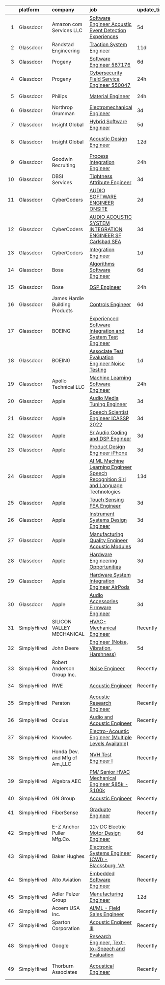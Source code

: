 

|    | platform    | company                        | job                                                                                                                                                                                                                                                                                                                                                                                                                                                                                                                                                                                                                                                                                                                                                                                                                                                                                                                                                                                                                                                                                                                                                                                                                                                                                                                                                                                                                                                                          | update_time   | location                  |
|---:|:------------|:-------------------------------|:-----------------------------------------------------------------------------------------------------------------------------------------------------------------------------------------------------------------------------------------------------------------------------------------------------------------------------------------------------------------------------------------------------------------------------------------------------------------------------------------------------------------------------------------------------------------------------------------------------------------------------------------------------------------------------------------------------------------------------------------------------------------------------------------------------------------------------------------------------------------------------------------------------------------------------------------------------------------------------------------------------------------------------------------------------------------------------------------------------------------------------------------------------------------------------------------------------------------------------------------------------------------------------------------------------------------------------------------------------------------------------------------------------------------------------------------------------------------------------|:--------------|:--------------------------|
|  1 | Glassdoor   | Amazon com Services LLC        | [Software Engineer  Acoustic Event Detection Experiences](https://www.glassdoor.com/partner/jobListing.htm?pos=124&ao=1136043&s=58&guid=000001813cf3d24fa62c3ea8cf598d56&src=GD_JOB_AD&t=SR&vt=w&cs=1_d52a7526&cb=1654585021367&jobListingId=1007910476267&jrtk=3-0-1g4uf7kk4puv0801-1g4uf7kkgi6hk800-3609e3580865c6c7-)                                                                                                                                                                                                                                                                                                                                                                                                                                                                                                                                                                                                                                                                                                                                                                                                                                                                                                                                                                                                                                                                                                                                                     | 5d            | Irvine, CA                |
|  2 | Glassdoor   | Randstad Engineering           | [Traction System Engineer](https://www.glassdoor.com/partner/jobListing.htm?pos=107&ao=1110586&s=58&guid=000001813cf3d24fa62c3ea8cf598d56&src=GD_JOB_AD&t=SR&vt=w&ea=1&cs=1_2663dd25&cb=1654585021365&jobListingId=1007895527400&cpc=9C2286EA3771AAF6&jrtk=3-0-1g4uf7kk4puv0801-1g4uf7kkgi6hk800-aa08e9e8907d50b3--6NYlbfkN0BDx217eft1lC7uqItkaModCFPNh_e0lnHdKkvEJecXwu4gIqA7CFTnXnpT3oVx672V13KR-n1L2hNSIUFXqvfeEN-mVLaWRvqIvmrjskfRoHLXsxRAdh2a9acg7VIJJrIVESI9qsXOrunPjl24ERGg-_JQNfS0ATkQ-xPCxajKKJy5B_f9AV2dpN7nU7_JBEjn9k8W9oh4Tb44vzsNu5hJpuPfa0DuvreTq6r2Tx1e7GdNEdOIAfUocE7k0cZq8yaH1hi7aClCfxTN6brt2G7y1g0MmnTZ39L0AVCQKZDD7-1J5e2-7_MjyasrqNAiP8N0Ja4kE1YvtCUlBWel74heYQpc_FxkAf0Ya7T7qhgxdx6hXXYkAo_a8wys4NjLxYh3ExdR1pE4v4c1aMuHHAx15MZutBjBSljvsICbWPgCcOlSO6fgB8atIGEE9FUq8WA2WQAjGzeFMthWHL_ofEwxMT0sOI6qVHF65nUAhd1ZRIV6DY3a_X9LdVA3iwUIflHD5hRTzv3Lq2q_HyFwDeNg1x_WBgleB9YasUq5PvbaqTDbBq-lKAbTaE4S2mujKmC9gaCeFzyIxQMbNNxIYA-sylQ5p4x1wSw3Aqcr4Bhs3U3LQHtePArw8st30dXfnyrn43powyYndg%3D%3D)                                                                                                                                                                                                                                                                                                                                                                                                                                                              | 11d           | Hornell, NY               |
|  3 | Glassdoor   | Progeny                        | [Software Engineer  587176 ](https://www.glassdoor.com/partner/jobListing.htm?pos=130&ao=1136043&s=58&guid=000001813cf3d24fa62c3ea8cf598d56&src=GD_JOB_AD&t=SR&vt=w&cs=1_419bb31d&cb=1654585021372&jobListingId=1007906574669&jrtk=3-0-1g4uf7kk4puv0801-1g4uf7kkgi6hk800-493eea54675015f4-)                                                                                                                                                                                                                                                                                                                                                                                                                                                                                                                                                                                                                                                                                                                                                                                                                                                                                                                                                                                                                                                                                                                                                                                  | 6d            | Manassas, VA              |
|  4 | Glassdoor   | Progeny                        | [Cybersecurity Field Service Engineer  550047 ](https://www.glassdoor.com/partner/jobListing.htm?pos=127&ao=1136043&s=58&guid=000001813cf3d24fa62c3ea8cf598d56&src=GD_JOB_AD&t=SR&vt=w&cs=1_3be4157d&cb=1654585021367&jobListingId=1007922305594&jrtk=3-0-1g4uf7kk4puv0801-1g4uf7kkgi6hk800-e4a688e33f1ba73a-)                                                                                                                                                                                                                                                                                                                                                                                                                                                                                                                                                                                                                                                                                                                                                                                                                                                                                                                                                                                                                                                                                                                                                               | 24h           | Manassas, VA              |
|  5 | Glassdoor   | Philips                        | [Material Engineer](https://www.glassdoor.com/partner/jobListing.htm?pos=129&ao=1136043&s=58&guid=000001813cf3d24fa62c3ea8cf598d56&src=GD_JOB_AD&t=SR&vt=w&cs=1_1701d1dd&cb=1654585021368&jobListingId=1007921545949&jrtk=3-0-1g4uf7kk4puv0801-1g4uf7kkgi6hk800-16b23ee03f591274-)                                                                                                                                                                                                                                                                                                                                                                                                                                                                                                                                                                                                                                                                                                                                                                                                                                                                                                                                                                                                                                                                                                                                                                                           | 24h           | Reedsville, PA            |
|  6 | Glassdoor   | Northrop Grumman               | [Electromechanical Engineer](https://www.glassdoor.com/partner/jobListing.htm?pos=106&ao=1110586&s=58&guid=000001813cf3d24fa62c3ea8cf598d56&src=GD_JOB_AD&t=SR&vt=w&cs=1_28c902af&cb=1654585021365&jobListingId=1007915530925&cpc=32EE424DE2B657EB&jrtk=3-0-1g4uf7kk4puv0801-1g4uf7kkgi6hk800-79cdaf98b13fea8b--6NYlbfkN0DPf8Tf_oakpB62WadId2dzQiWExtALTi0lpCM--zHBL7o-_c_LOTx7NiHHJML4_3sXFkkM-V0MrJHK0YbVrcp1BO4vjTNOkyPLVzWMWFYFW_PLaoGFnMGryKrsr5BxUi-82ZwBG2LS0th7TCIo3aj45JhmkxxqazAyD1TAXJGuQvjOon-0DNKex93eky0PUxZTxzgzbesGf0dBbwirLjJcmXmYaJSUAN6I8_UmcGS0axE_gErSRxCqYMcVz2dHIQNoWU4T0VQ1T8498JFs_mC_sAogw81vILEL6zJ5U16nTMhOZM8nLndT1A1678nds4brt9_uBnXznsvolxQQduV7lFCZK8PoUaZlWvP_fn1zukaq3ZdN79Sp9WITbWPQollMmEsL4kdjXXqzvlitFgiSvWrkUeRW9FsLGK-b3Z4mAsoPG3buLxP2gJYBpL53NtjPRtAN46jnLRSeY4PfIwOoYMMPjf1UGKlJYQfLSS5UA5XPT_HEdaax76GlPyYb3JvlTzmKeXFPzj8LniMMLUBJjkfpPod1GaCA2DsgyMRtZEFqZZiTBPDb81pk-IxyFsA6MCXxQIYOklAyYYlmLZ7f5pMjZxVd8nexjeo9vw62G8TPJAT-cEV_U6Gl2mYtfrrNQOgAOvRJPLH6TqN7Z2qWh7tTrJ2AZty7DH7T2BNJ7MsefM_BVtRJOBCDwN50Xz3D6uepDY23LDB_alZDUdvkkJUcZEQuV4hDfBmbv5cEY4n_NbnH19iZe-OYP0QYchKAX7V2ld1I2j68Azco7s5e_fV_CzXI2B6kDYSmtGAZKpRBicRolXEFyM7nBVj4DmC46x_9LEUAWg%3D%3D)                                                                                                                                                                                                                                                                 | 3d            | Redondo Beach, CA         |
|  7 | Glassdoor   | Insight Global                 | [Hybrid Software Engineer](https://www.glassdoor.com/partner/jobListing.htm?pos=117&ao=1110586&s=58&guid=000001813cf3d24fa62c3ea8cf598d56&src=GD_JOB_AD&t=SR&vt=w&cs=1_5ec8491a&cb=1654585021366&jobListingId=1007909793751&cpc=F4EED0218A761C36&jrtk=3-0-1g4uf7kk4puv0801-1g4uf7kkgi6hk800-dbedeaa66c8b7f42--6NYlbfkN0BKkHZu3wF05EeDimN_p6sYpKCMArvwa95YdH7UpkaBCqc7l59ErwqcinDaIJnoboyVzYYUFKYarMD4znxrbl14A6XjNz-DeulVsgxIzofAYWYxxiTCdFPHEXfhEQUciAlZjvGBBqIaY49sn_VNLalQZhB97iU632pcROTD-1X1curHLYdV8r_dyPgs7MDzBVgChz8EZb_5MtqTR0_hUMiECYJgNL1Fxfb8ZP7eiiXxb2V7ahvomkLNWaXL8pKOmvPu9C23_U0qXVpJS2d7xKSz7U5AWKCZYtMaYC_PYk5IrdH22FSN8Rezo2yatxsx0qLwW06ygQSFr2sSW6EPjPRhHuzboxbJR6wmjL8AhpKH0ZW_1SH2qq6n00XJ9zoC9KMXTpDO0jDz_CmDCOGIOADNTda3WKZvmQgxmURz7USz3GTb4-jOvLoSF5_XXCUHxGd3rO8ae9l4-bMiUAwzKm14SW4ONy0lHJ2Aso1QsF5TPm840Gu0uuNV)                                                                                                                                                                                                                                                                                                                                                                                                                                                                                                                                                                                                                               | 5d            | Norfolk, VA               |
|  8 | Glassdoor   | Insight Global                 | [Acoustic Design Engineer](https://www.glassdoor.com/partner/jobListing.htm?pos=111&ao=1110586&s=58&guid=000001813cf3d24fa62c3ea8cf598d56&src=GD_JOB_AD&t=SR&vt=w&ea=1&cs=1_8b33856e&cb=1654585021366&jobListingId=1007893024918&cpc=451933188B21919D&jrtk=3-0-1g4uf7kk4puv0801-1g4uf7kkgi6hk800-e809a169d98df253--6NYlbfkN0BKkHZu3wF05EeDimN_p6sYpKCMArvwa95YdH7UpkaBCuXZAtggzO9lWFPdGsiWEnVnxGdPQCQFGX9LEhHW-Pei5UNy64Sq5lYmOPvO_xm9BcU_OZfsyUJvRwwpJDqanVlS1KrM2gMytTr8DLtp1O1-zDF_sJ6OLwcbYPUsWI5wv_3EIV_PcCeJzmxZg01qacfU5RU5H0EKNjn775M6oLIH6WaeksBBPfyJdWEXmf1XWvdcOlNt9XRgBObVTo2Roq1CDIwIwHUc-xerm_HvELlvpXKqo3YM5JeGv7QOyOP3ZOl6jkFi1Tlc2hj_QWRo6blFmW8_kdtu4w6b9zbrVvaUOYdazm5mYYo7ploRyBbjIFb_o9Uh_N9k8ublwKApV7FOmsX5TavwUF4LM9wj5_d8D1FNg0b5LO7iNt1ZHIy_6xSBSAUQ_oM12lFouVVM-Od2GgXnYJ2Z93_06ellIUhYcVybGDxwSf5cd3rO3VSB7-GbkmhPZmclWjHfKC49jacss5NvsuC2cT-JmWMcCaRH)                                                                                                                                                                                                                                                                                                                                                                                                                                                                                                                                                                                          | 12d           | San Francisco, CA         |
|  9 | Glassdoor   | Goodwin Recruiting             | [Process Integration Engineer](https://www.glassdoor.com/partner/jobListing.htm?pos=101&ao=1110586&s=58&guid=000001813cf3d24fa62c3ea8cf598d56&src=GD_JOB_AD&t=SR&vt=w&ea=1&cs=1_7024b818&cb=1654585021364&jobListingId=1007922063023&cpc=6A22310A23505C64&jrtk=3-0-1g4uf7kk4puv0801-1g4uf7kkgi6hk800-2733e00b55de59fa--6NYlbfkN0CxjMr8UpMCA6oxnxQ4uxcX4bQnO6D1al2wmyIZZS5KU-tvIHWzS-95XUksm1Da5ip9tClcx-T-C7dFv3Tqw2A4cr5M6B2CUBV6TYBgRaBBGfkJ7DBdtFIY2Hq3qi002DHB2WWS8TV6KYO0h-PxP7gPHWb4bRlOAdqWiBlQLvl0fZQiW4JMoq2G5ljUuAjcfJSuRzZ_jH5eJXIHGvl8DTMit3WSMZMsPOV_PwncclZwAV6bnM79Z5BRSmtxTc48jHUOuza-2ysfiRJ-FUKfdOIH_qwjacGKY3_ZBOriCBknoptENaArIld7uPg99vGBBRozQPBuTReE9izYpXfqmgUaxfQmDMRN4HAAvPBqLVjSShJxv_N4BWXSVTMRcRqMsNpyOAZPI580-TR7IYP4k364xa6jND6BFr8mE7pQp3AXQZlE9KOuXYosGrekYhVgkUaFX-VkWJ30CwBheShFZdFGaGdwsNAK4kEbsFrqtTJvh1fh0cHk8nJ-Z4OYfREsA8eYgry1h6NS4YqHEMDSYt_sKVfqii_kO8C665mB1PZvF1LaZf2HjSMQr2dfdJqJeWE%3D)                                                                                                                                                                                                                                                                                                                                                                                                                                                                                                                                        | 24h           | Austin, TX                |
| 10 | Glassdoor   | DBSI Services                  | [Tightness Attribute Engineer](https://www.glassdoor.com/partner/jobListing.htm?pos=122&ao=1136043&s=58&guid=000001813cf3d24fa62c3ea8cf598d56&src=GD_JOB_AD&t=SR&vt=w&ea=1&cs=1_ff002b07&cb=1654585021367&jobListingId=1007916762035&jrtk=3-0-1g4uf7kk4puv0801-1g4uf7kkgi6hk800-37166513f2dacb56-)                                                                                                                                                                                                                                                                                                                                                                                                                                                                                                                                                                                                                                                                                                                                                                                                                                                                                                                                                                                                                                                                                                                                                                           | 3d            | Foster City, CA           |
| 11 | Glassdoor   | CyberCoders                    | [AUDIO SOFTWARE ENGINEER   ONSITE](https://www.glassdoor.com/partner/jobListing.htm?pos=112&ao=1110586&s=58&guid=000001813cf3d24fa62c3ea8cf598d56&src=GD_JOB_AD&t=SR&vt=w&ea=1&cs=1_ddbd9681&cb=1654585021366&jobListingId=1007917890945&cpc=A65DF3A704A48F9B&jrtk=3-0-1g4uf7kk4puv0801-1g4uf7kkgi6hk800-0eb1321e7c2dc0aa--6NYlbfkN0CpFJQzrgRR8WqXWK1qKKEqALWJw739KlKqr2H-MSI4eoBlI4EFrmor2FYZMP3muM2CC_ggt6sDmdItpSi6INwq5R0tt2v1ejO42dbkoHHd2acKp_Nx9Kq9VxNSMGInXO9uzndwQQ9TLtVBmzANB7vAld9R09PXYDwyE_5B3g0-FJ6R5ct04MzQ0wArcLXSVwVYmc6gbsG1xb4azNoMRu7WIY1xfgUkeGnYgY5-TGH6T5y83_z0vsaeFV2iUFqol0FoEBobGZAc2GOJ5ASRzCx3nqU9u0qfkHE03KyKxKCTL11lvpXUkKQSLyDp8bRUUqwF_pN83SP37JfSUeFdCwIs_Fi942x0SCa70g06p1GgHr8vxXKP6UHWM2G3k8JoQbpKQhTO1PnLehSH6m92WHA-2GQpRxDwu17-kO9MJic0pZ6G2a_TEipmdOYc3GSOUotjXbFXM2U-YdIZ2hxrV26-dOXYchYgfRkN__D6ceLJP3bOpbNhhgCRcYdlzY32PXUbvZZcnLN4vcfKAyB_EGXWMktdvItgxEnDuzaZiupbYK1h84hLvLDaGUhxbYHaB5zaZ4zBTsyKTjBnfXr7yJ6xMwxPxTDo4OG7a11YpSbELTdezpq20OdhWuCsfuSVGu5uHUlZhT5uWEGl3Qd3tWgOAd0l5gQeE1xrBxpEhUvfmqr9bFMDij_s8fztwwwRsbEY05AZLK49aw-nX1MuEKiNnb03Z3ELS7CQo0oa7H_vi-CtVgEYOu8-Poi9YqaNY-e2OaisoWN1AqIzY0TJj68qSM03DnJV216RDlOJxX8al5jkVqPouWPphC9j2VTEb7vOovh6ahgWO6htX5Vb4dkc8ty4nNOxAL2jYrIG-rgBhl-HRdujZwiRDcvjRISCsX0Y4I3KoVpeRQuw1YqFfwZgPvxKYpEiGYmF-fxu6Ipl9Zfbd5HGKQ9kMb4R3VOEbJBgrBMz-tn5vnPrRoyxqAa93xheJTWWRuKK2Mo3XXF6Mw%3D%3D)                                                                                      | 2d            | San Jose, CA              |
| 12 | Glassdoor   | CyberCoders                    | [AUDIO   ACOUSTIC SYSTEM INTEGRATION ENGINEER  SF Carlsbad  SEA ](https://www.glassdoor.com/partner/jobListing.htm?pos=108&ao=1110586&s=58&guid=000001813cf3d24fa62c3ea8cf598d56&src=GD_JOB_AD&t=SR&vt=w&ea=1&cs=1_ccd6092f&cb=1654585021365&jobListingId=1007916566059&cpc=A65DF3A704A48F9B&jrtk=3-0-1g4uf7kk4puv0801-1g4uf7kkgi6hk800-9021e6d1dbf36047--6NYlbfkN0CpFJQzrgRR8WqXWK1qKKEqALWJw739KlKqr2H-MSI4eoBlI4EFrmor2FYZMP3muM2NZR54erBHcBe1g-vVmJ2XbhaCOfI8bFYO-vH3FkvJhTJ7PYsvBtK6PF-wQP6gxp6auYSB_E4OG6lYM2eoAdGoePAwTTlaBSsu0CxTrJxHRqqCwD6dJeWztSUweLjkAILVRpPqpI0rPOrlcbHFyO0hv0EiK8Ha2Qbep3ToJnfFw_w21rmJd9WitpXjfrv482kftzYZqTc1g9AMG8nvFegwLyZHxb5GlB6T7sHvRL6IHzPcuA3hiDqMCtPUTbl69V1lNqLVTRPuzpp7LvnFUUE2FnmPWqDW0g28qb0JcPEDOEXkQAVp9wJPm7YzlVhZppwyU2_4PLKhnk9YvLJF7wxg3Xkj72EC6e9PYo_qVZB89wN1To2lETHf74e5L1FkgpgpVvcWDvAwRxMobiUkrKtxXjES_q3P1zpcFgRw3oiVESb0PPl5MLig3Y4MTWOTRdtvVW7uXAha1X8vMtGDcp2f9T5wlzWvrpdrrfsHo0Fg5fEHBZw7Qx5K7tu06FBIKmUF7x5YUuVVtdOp7S7ZTH2hcu8zFp2dK0gbgGPMkTOiNd_JMNnPD3OgRC3m7DnxCug0rrmtp2s1oi-sDUR9QSDs23mpjsrXEd2Wp1Glpht45F_JQcVbnFNfTpd1C-KeiVI1tlwv-k-1x9L-0lwBmAmq4-YPaOow26DiEUl12lhyBD-CpWkd83tjjeOlFzrrLqVELunvp02AHx-LucZ8kpG1CwAejMC3N9YLI1PvJhRGgsvte-bOuumVGJT1Stz3ZBL4bpq1MA9AGRfP8tggbBTEAxv5twKQMHJbVQoY5H2wst8HwZ8_qM28HKUpRU_hpC98HkNr39_f_2bmlcOGbNJz_sHOZGuTazpBKCbtVmxJQtfsGTNOjh_cwl7h_dWBMffR2Z0jYxcZ1jjVQuCkNWT5HKl1bI0Qw7RM41pbpjs3CA%3D%3D)                                                       | 3d            | South San Francisco, CA   |
| 13 | Glassdoor   | CyberCoders                    | [Integration Engineer](https://www.glassdoor.com/partner/jobListing.htm?pos=116&ao=1110586&s=58&guid=000001813cf3d24fa62c3ea8cf598d56&src=GD_JOB_AD&t=SR&vt=w&ea=1&cs=1_382c674e&cb=1654585021367&jobListingId=1007918404187&cpc=FA84DF7EA1EC2398&jrtk=3-0-1g4uf7kk4puv0801-1g4uf7kkgi6hk800-2fe4b7049c3c6b12--6NYlbfkN0CpFJQzrgRR8WqXWK1qKKEqALWJw739KlKqr2H-MSI4eoBlI4EFrmor2FYZMP3muM2bw0ZwD-AvdzuKylGNVaoaAl-rr1V68SL122v5_2EWJfaIjUeo4TiuCBbhxfz1uBYd7UNrEi9tJrQp26eyg680Ovp28Nvtfu-9p_YqrxJgFGOJ8zqV2YbppDz7dTZrWZK53oNWjyRlr6dt-lCGoRqb1Ryv27lCiMgaXgYfnEPch1IjxnHMU0WuhNSsSb0BIlwRBnbRElqnFxtQnBHFAZw68QMzvPgiky_Hy0lZKLYo_UIs9HzhtLa7xaOCD5x8aT1r6Hzpvrks5OMnrrJTXGXtkpGMkYFpnzCRYYPVKNVSuJkdwilooqHvW2N-PZIAhyBiZAwVZMb7RWvXi73qkFeH4oOTv9uUW5dwqHI8bqSp-lRenqasWGGTGC31fWDxL2I4E7vjJqkEcvFUZxm8Vofo-tH5tz3gj4DC1YxYKCcl5nuV159ZxBtiBDngzRGPMUAkay19gcRdzbJSRSfK2ZR5Sebc8XKl8HdMKUFL76POv2sb_443dOhqe5UWUU0DUG4yndlibpKuw5J63I7NyyvqAE938ca9w6MY_T0pYr9MrWZwPOgdoefqZ1Bee575MmQMNd3twLEhEcwmt595dEJdJ9wEFmhLyfFmaLnB4lu6yEqiwDrB4qZHImVAGBcvS6NGPuAfQca8huGL67cd6ry-3H-Qqf8o2IjkrAHmm663bxSK3HDDpkmx98Ca4eF5ogYVDykFM9m_zLqKOFldXueC-VFFu5SNCeVubcjDcMZZA3J0uKjFE18YEIHL9xcaJyh7cWlcyOD7EMNb7P27G4SuBBfAS4EOj37pUybhB3CowhGjFppMnmHBhq0CqxooQSmi56IHITCwd-7TM7cVCKQGeCgiXF-mCD0AQsRVdDW4_JDBVulKUXRNtIGjosF7KvTbOsdCgN5t54ROYVKYPbrIsFlbqHPtvL6U0OgnK0U7XQ%3D%3D)                                                                                                  | 1d            | Torrance, CA              |
| 14 | Glassdoor   | Bose                           | [Algorithms Software Engineer](https://www.glassdoor.com/partner/jobListing.htm?pos=126&ao=1136043&s=58&guid=000001813cf3d24fa62c3ea8cf598d56&src=GD_JOB_AD&t=SR&vt=w&cs=1_577c70ac&cb=1654585021367&jobListingId=1007906242348&jrtk=3-0-1g4uf7kk4puv0801-1g4uf7kkgi6hk800-88135240b58317f2-)                                                                                                                                                                                                                                                                                                                                                                                                                                                                                                                                                                                                                                                                                                                                                                                                                                                                                                                                                                                                                                                                                                                                                                                | 6d            | Framingham, MA            |
| 15 | Glassdoor   | Bose                           | [DSP Engineer](https://www.glassdoor.com/partner/jobListing.htm?pos=125&ao=1136043&s=58&guid=000001813cf3d24fa62c3ea8cf598d56&src=GD_JOB_AD&t=SR&vt=w&cs=1_ceaa8a47&cb=1654585021367&jobListingId=1007921324213&jrtk=3-0-1g4uf7kk4puv0801-1g4uf7kkgi6hk800-f5db2285e5bc3edb-)                                                                                                                                                                                                                                                                                                                                                                                                                                                                                                                                                                                                                                                                                                                                                                                                                                                                                                                                                                                                                                                                                                                                                                                                | 24h           | Framingham, MA            |
| 16 | Glassdoor   | James Hardie Building Products | [Controls Engineer](https://www.glassdoor.com/partner/jobListing.htm?pos=102&ao=1110586&s=58&guid=000001813cf3d24fa62c3ea8cf598d56&src=GD_JOB_AD&t=SR&vt=w&ea=1&cs=1_9e5b4521&cb=1654585021364&jobListingId=1007905208864&cpc=14D5209370AEC984&jrtk=3-0-1g4uf7kk4puv0801-1g4uf7kkgi6hk800-14166630c4ef2c5d--6NYlbfkN0AQVLmP0UJHb7D3gLPv_zQObIvK4UYaIzuDtdAw8virHiClB9Ksgd1mso_tOicww3tsmALQoEJK4i3Z01X84sBv0BKNFXfT-yAm6wLTJJ3Av3MiPoV76DLeWEAximBz1H7VpP56sMlvR3XgQhrbUMTTUOD6Zi2MTQdcZ2H5gSJPacmDyxU3dKCQ_650iseCo-h-GrmvDp_1JZrpOMEIS4FdpoCAfP5FEgL8o3EXQa0ZJWLOTs7StxIacjN19AyadQBOFvu5R-YJ7R8HMU4CrPc0ZgXfAIFhU1TDeul0Hy6cMdunmcxb47LcM5RTISCMcyJ5ETILGKY9WS3xlHlKBpOmoZvPCnwNJqqatthKfPvi9-jQshDF5LxB4YpIoTq64TuUI5qLvQ2x9vIC1Y_vgNmOQ2An_Gda7VzHgMeA9Wgn6bQ9Jp0voW1UQQUvYomG92wpMKxedIvlfZxlib2kjrZ1o5Ew7_5SgNtjVAJU7RSmQxxWMcMcXINiUMrChf4bXqs%3D)                                                                                                                                                                                                                                                                                                                                                                                                                                                                                                                                                                                                                   | 6d            | McCarran, NV              |
| 17 | Glassdoor   | BOEING                         | [Experienced Software Integration and System Test Engineer](https://www.glassdoor.com/partner/jobListing.htm?pos=103&ao=1110586&s=58&guid=000001813cf3d24fa62c3ea8cf598d56&src=GD_JOB_AD&t=SR&vt=w&cs=1_38e9bf9b&cb=1654585021364&jobListingId=1007919531961&cpc=7E69D0A57279CD4B&jrtk=3-0-1g4uf7kk4puv0801-1g4uf7kkgi6hk800-930ae09e8a9ce3c4--6NYlbfkN0BddK4H-tsabPiX3BvkwhvbvP4OkLNzlRX6egXJy9Hb11ERhvpR4KXHiogI9i6BJrlHhKkW21Uup_PkFohfpIqIJzqVBjpwkavXCUcZCXmSK_ULMMVk2Q9zpjVWRFkZepVHIGILndyRzUd3M53Ke7KE4kISaZMxzz2vN8aylD_ke2o-woAUCEAG6xCxwmsEVVNeAVwQFwB5-n0Yls8q1LOS8kotsSH5S6DvO3c943_A1pXw-D1uekwk9SEO_QKhWPLI3xlSWUPq4OowD5CqBcHeS77gf_lze3pFJJfyEg-OyAoykVSQ2uCHv-k8ZJTy1LyAJKLsZPPGV9v6is-LNTMJz0eOqWW-__1O3j4NCCQo4RdL6r90bSivMb32eVZZhJjIs9aRcTnn7v8Nkr98lNGFVeviaEjnV42oZgVWOCF4EP9KjxNrjr09OkscF3icdKg%3D)                                                                                                                                                                                                                                                                                                                                                                                                                                                                                                                                                                                                                                                | 1d            | Kent, WA                  |
| 18 | Glassdoor   | BOEING                         | [Associate Test   Evaluation Engineer   Noise Testing](https://www.glassdoor.com/partner/jobListing.htm?pos=104&ao=1110586&s=58&guid=000001813cf3d24fa62c3ea8cf598d56&src=GD_JOB_AD&t=SR&vt=w&cs=1_d1147388&cb=1654585021364&jobListingId=1007919532018&cpc=5EFBB0462F9C6B7A&jrtk=3-0-1g4uf7kk4puv0801-1g4uf7kkgi6hk800-72b6ce1756b663a3--6NYlbfkN0BddK4H-tsabPiX3BvkwhvbvP4OkLNzlRX6egXJy9Hb11ERhvpR4KXHOGIJSt-F4EnUO875f9tbHrHHKXMgVkP3PYVzHBrbRtsz-M-TwTyyyhQjMZmJa3hCJURhOqcs2qtNgYiPVVVxQgwLY4uDlWosP9djh-rVxYuvx1FjFMxQStJAGEfjQ3V7BqzUAG1VcSXbe6p_BfuHI32RGeWLI31P2TrNHCGM3ZHbxgbaB885PKYZZeBu8b0O1dUVXoVH9lzHWQ3PcXCHqYt2GUAiPcpyYI8kYvuqpsJFV6EAhZ1UOQWge7Wu7iGqhmWnYVKrJJcmFGn7QNHpLoWTlsTq41E_bd_qu3-NYbsfJWpHzmMQeNaRp8cS262vVTsiWRKWE3W_hFFqWIoNBf9EBDZ8wRDABJr8F1sX0gU0_yYIE4ogbLiNJBEr-TEv)                                                                                                                                                                                                                                                                                                                                                                                                                                                                                                                                                                                                                                                                   | 1d            | Tukwila, WA               |
| 19 | Glassdoor   | Apollo Technical LLC           | [Machine Learning Software Engineer](https://www.glassdoor.com/partner/jobListing.htm?pos=115&ao=1110586&s=58&guid=000001813cf3d24fa62c3ea8cf598d56&src=GD_JOB_AD&t=SR&vt=w&ea=1&cs=1_e1008d51&cb=1654585021366&jobListingId=1007921531299&cpc=F4EED0218A761C36&jrtk=3-0-1g4uf7kk4puv0801-1g4uf7kkgi6hk800-32394fef10432a88--6NYlbfkN0BSKx2IwRa-KzLNlUO47WpUocVhyrh01Lb-Ve6Hptve2XJ-tAxfCbIUXyi0D6m5oDg-7Ui2Ani3ApSn6ppaFRfN-O39zokPHGsEUNNeny7drQX5Vu0hasWW_O4Z1vZvlXnqFwYKYiUS5qb5niArW3HXFL8IScEfdRZ_8muwcQyHveJ2Q6QsInBaqASpZGhWfP0YrHBj5bRwbljygKcryJmLDh4s5q5jG1Xm2RVWAot9-epDe--KT35944NpQ-Fw1mWmf47ezwKtUiaNDfnME-GqXfTw5KZSV8DTaIyTEc2e6yxcu0IHaRQY-5uU2qVsKbNQynOE1lKQlgEppq4wisJTNLxT_wczW9rDYizmMxhH8inC1U6DYmZJiWGtd6yyOzq0xD7cGIv20HBtEeMVvPy7Ub14CFSSVn7nmESSHWnW6r-4y9ivONNX2fOkuIndxK_z7jvHaCFjl74Y9NfLMnmlyfrntFHTLAe4lskWvI3yQJ6l1Z1Bb_UACc8LUf8jJP4%3D)                                                                                                                                                                                                                                                                                                                                                                                                                                                                                                                                                                                                  | 24h           | Columbia, MD              |
| 20 | Glassdoor   | Apple                          | [Audio Media Tuning Engineer](https://www.glassdoor.com/partner/jobListing.htm?pos=121&ao=1136043&s=58&guid=000001813cf3d24fa62c3ea8cf598d56&src=GD_JOB_AD&t=SR&vt=w&cs=1_e1272e73&cb=1654585021367&jobListingId=1007917362044&jrtk=3-0-1g4uf7kk4puv0801-1g4uf7kkgi6hk800-b3bf762477a4e250-)                                                                                                                                                                                                                                                                                                                                                                                                                                                                                                                                                                                                                                                                                                                                                                                                                                                                                                                                                                                                                                                                                                                                                                                 | 3d            | Cupertino, CA             |
| 21 | Glassdoor   | Apple                          | [Speech Scientist   Engineer  ICASSP 2022 ](https://www.glassdoor.com/partner/jobListing.htm?pos=119&ao=1136043&s=58&guid=000001813cf3d24fa62c3ea8cf598d56&src=GD_JOB_AD&t=SR&vt=w&cs=1_7405ce45&cb=1654585021367&jobListingId=1007917361790&jrtk=3-0-1g4uf7kk4puv0801-1g4uf7kkgi6hk800-a8217fe0e1b4319b-)                                                                                                                                                                                                                                                                                                                                                                                                                                                                                                                                                                                                                                                                                                                                                                                                                                                                                                                                                                                                                                                                                                                                                                   | 3d            | Cupertino, CA             |
| 22 | Glassdoor   | Apple                          | [Sr Audio Coding and DSP Engineer](https://www.glassdoor.com/partner/jobListing.htm?pos=118&ao=1110586&s=58&guid=000001813cf3d24fa62c3ea8cf598d56&src=GD_JOB_AD&t=SR&vt=w&cs=1_2ed93d53&cb=1654585021366&jobListingId=1007917015340&cpc=3BA4CE39D5B5DEF5&jrtk=3-0-1g4uf7kk4puv0801-1g4uf7kkgi6hk800-c7a78ab670a763b8--6NYlbfkN0BvKrLyj5gPmtZO9T8euul8TCxuuKNOtzRJOomxnwSEodTz2Bc-sPZlC5mDe-NOaJjo2lqg1vkfF-bYnBWp88H3wQc6EYBLrpU-irGZP9-oXYXcdg4hXQ6K5zmJHAcYBki9iM5FbuliTdHi4SIsIgVOOLTk85UqjxoIMs29CGPfKcY2SQVW7p0CZ247wMwPxe7TrQuClKDh_839EBPfJP5806KoDc9pxheu6sz_qahpLzlWS1sM_gPJsTjHDmGnbNhA_2MQYWTIwBBgfnkU66g2ZhqzD4d3tDMXzYFX_NqGm1HB1HXRTE7esa1VoexO0HK1PPRU84jNTPm8fOOyc9m51axyXjC93sVfWWmZ4ZhDOxijAHZScixUCvqPFvx6-vdKr023htGdPP56sArC5EWWs_3WuRyQJIFo0pIRgAs4YOUz0sG3yNNj15rNpQTcvokm2vQA6M5KajHHIqAsM3PJdS0vpeI6OIlzzhchaK3HCC3K6q5pIGbi_y3jkoBpIi98io7_AGLAfk3vsVnXTyxsiCJJmJzaqoNhdq5IgP4wLAOgAMCmLRtCnSc9fnMcLAvAFedK2THgmOGSKOMLjxpmy0sZn1FuVB08Ew7W7se0K734-Ro0fl4PjfTCpojq1EZa9tfAogVd2QxJOYe0Js5NykcRjiuP65zhaFKm3-DH1DcoruOakRHPYhQ_dArgNN-DPgrL8sIpIKztqFQL7t3TmpkWTRPWsfaivfTItM4E9WFM_xoQSi20DALpxZYoQB8UwGVrR4VVW9g6Hw3LAx37pnieyzs98H6rnCDLJmqKLjNUD0d_PZUxHCezqQgKZE2_iej6n2diuQpQmeXnkimoQjPcvvZklbWuzXXJZlAfhr8GWuNvD-Du9DiLEplPHSvaN6YjHWWutsfd092VmgQpR2LkuyI1lIZj5jn_WPWgFD2Ja6FyI8Io5-RXoDybv6CWGxzApm7LWimYangFlETQ)                                                                                                                       | 3d            | San Diego, CA             |
| 23 | Glassdoor   | Apple                          | [Product Design Engineer   iPhone](https://www.glassdoor.com/partner/jobListing.htm?pos=123&ao=1136043&s=58&guid=000001813cf3d24fa62c3ea8cf598d56&src=GD_JOB_AD&t=SR&vt=w&cs=1_9540026e&cb=1654585021367&jobListingId=1007917363825&jrtk=3-0-1g4uf7kk4puv0801-1g4uf7kkgi6hk800-3650c48a0f3605a0-)                                                                                                                                                                                                                                                                                                                                                                                                                                                                                                                                                                                                                                                                                                                                                                                                                                                                                                                                                                                                                                                                                                                                                                            | 3d            | Cupertino, CA             |
| 24 | Glassdoor   | Apple                          | [AI ML   Machine Learning Engineer  Speech Recognition   Siri and Language Technologies](https://www.glassdoor.com/partner/jobListing.htm?pos=105&ao=1110586&s=58&guid=000001813cf3d24fa62c3ea8cf598d56&src=GD_JOB_AD&t=SR&vt=w&cs=1_538724e2&cb=1654585021364&jobListingId=1007889732336&cpc=E773D000C9BC26FA&jrtk=3-0-1g4uf7kk4puv0801-1g4uf7kkgi6hk800-b9f29a1b8e917c78--6NYlbfkN0BvKrLyj5gPmtZO9T8euul8TCxuuKNOtzRJOomxnwSEodTz2Bc-sPZlm1JPYWoVnTHEcJHtAoeE0Fr_uWXIHCov1Ms-kCw8lSEOf64W-gi567mgY5JWqey9hsUj7hzRXil6nXHm1nvqTvj0thyrUOuFyJXPFCcgC4iZbcZ1JONksQsDnE4qqDQTSqOTmwnMZMUA6_UvNMZ8Vc8JvY8DlAJtN1v6e-BXoKdU_HmSTeq5IS4VIUbHKwqGzWIWnWTXjZ4QDB_NnP4s_UBDTDcPaz69K7FUD6PWddZvcrpC-1378W4_SROWxwwscKsGt_ulOts2oCptiLURUCBcqfNfIrpEpKB4PUMg5te9CReWeUfa3kG3pPcxbKaoOOewR2uzNbJGr6rAqKE7n992cmga_b_81R5LUtZettv9VngWBOpJJB7IKy9kuqPcpZ2B39HgAFMdLpknG4iEHj2Hrf3Rj5lz1VKjo6yoYGsyXW06oWkWHSZN8dwmEGYnlQVTUFSSfta7PkGB5aAMe0KcuR9nHUvHHO3r_chnjOD0unJjDqBUySQOLVW-lEIJWxHKvdFDFGYQSC7pGSRrdtQW-_RNgri4RSrcdQnJee68VgZehVJ8oIWpn75GdwcpEcE-jiNjJVQE_UGsNXz84UaQHKElcPmjPyxz9FIv3l03TjoDSCEyslANvfHAtlh39eR4hp2j0ktmvMH-WXwebJCf_H1-R4O-2W90OvgkjuuoxAAdvBiYwX22IJZp4KLqOsKnLWLBHE6n3-9xi-iLvmWDitszebayR7xL5PMVWhNCza2O3cstr0ipzznJ6Hmwz27W4ib_onz2crHWviaEprS5y46tbw30o0DslDgyrm7C0_TA8pyj0AYB8DQs2Fs4rGhIODfE5GCxg7MNryY7fqYNL2q-57q2ELgycv5XEIjXD1tNChSGmQqWAYxcXPfxFNthwbdBNtsX3scbSx23rTp4edZhgJCbP2Z7CKMPurNiEvzcFGKMpBQWcni0JkcUJ0VQ1pA3X5HG8xsfc-xj15wm6yJ-AsZK) | 13d           | Cambridge, MA             |
| 25 | Glassdoor   | Apple                          | [Touch Sensing FEA Engineer](https://www.glassdoor.com/partner/jobListing.htm?pos=109&ao=1110586&s=58&guid=000001813cf3d24fa62c3ea8cf598d56&src=GD_JOB_AD&t=SR&vt=w&cs=1_4c304969&cb=1654585021365&jobListingId=1007917016095&cpc=451933188B21919D&jrtk=3-0-1g4uf7kk4puv0801-1g4uf7kkgi6hk800-d6823ef44dd7076b--6NYlbfkN0BvKrLyj5gPmtZO9T8euul8TCxuuKNOtzRJOomxnwSEodTz2Bc-sPZl8WPllYOnI2gKGmARVlNo3gcZ-SpbMpsLuQRLJf76KOFyG21uxOgYwvFiFiQPhGcuReqrkTrj_lst4vezMAGyTOBWZpsb6pU-Ka-PCYsnRdBQ_XNcJqQ-FGx4eCuk8ALUGRnoIMENK1nsWjlo5KAU4EmbGMXTUYlExesIr2PJtKq5AAgf1w1E0NuCPHp7v22kd5eLlk_Zls_SKl6bbfJB5-dVwLF57Mm5JQndUsgtjqx3dx-B114kWkGbLOWuliFJAfwME1tT0JE-iWwxhYOcRLki4ZmP5lWRHrOh0gEHUVCjEZoVyNqDuICPUApUU-Q-iKoIacxraFuIF-XuifY5EBlw_phmhke9ZyaTDZtDueidp55JcEjj800epI7uNObJeqm4MNyo4QGAClLpfnlPrZ84WR2woay2JnDEiFa4-s8szrqFmzg_UVyXDKB5S6hF8cwSnH2-mRAwXsjfF4Cwhk9SW2Gwc4UMz-5L9-k6Z3Vhit1wz0Ao2DlpD2dCaVFfMZMmiaFAxQ3u8q2M5In0GnOwBYgdoY4jpDKTWfwPsb9WsBnknRfwUMqS5R0kSyVaR1RdOb2d6QzmeXavLBaLtKuRmymlet-oZIeK59OTwKdpCBS7GYOgtO6-mS1vYtiJlOfuxk9y6mKujo55T8XmEnLlRpxYiV0gR91e_1gTDvE19D_V3F59TKS0B6vqzFqGLA-Gto3_WWimZs5k3mw9JCeTSh-X5CXBCYjnuQfOmp42N_dg9PbUHhrLp0rQUIWnHsfvkp2Q_mIEor5McmwhNUF6Ab94_deLbrUI3Td7U8zTTpBKFapI8Bxgt7kh9fQO07AAPsusU-iAbMukOuSawqsgsR55GPKTruiGOYhePuPGaZlIVfasrWwALkZvwfZv2K9LfqZ5PJqxGtYPSOy5XlaildKqI226)                                                                                                                             | 3d            | San Diego, CA             |
| 26 | Glassdoor   | Apple                          | [Instrument Systems Design Engineer](https://www.glassdoor.com/partner/jobListing.htm?pos=110&ao=1110586&s=58&guid=000001813cf3d24fa62c3ea8cf598d56&src=GD_JOB_AD&t=SR&vt=w&cs=1_e05299b5&cb=1654585021365&jobListingId=1007917014986&cpc=654405A9B1E0A9F5&jrtk=3-0-1g4uf7kk4puv0801-1g4uf7kkgi6hk800-ade3ad5bff9ee044--6NYlbfkN0BvKrLyj5gPmtZO9T8euul8TCxuuKNOtzRJOomxnwSEodTz2Bc-sPZlSXfvz6ygy0vbEIp8DyilE-CMM_KgdX_c3asQJFqwAzQ9cL0SRxD__Aq30QCdD3g8vZx1i44xCx87OeWPn1US2AdtzHJNQq8zXn-EFYceKZ9X4gdHX3WvRgAaWVvk_Ul9sJiUfXslDmybjJMX6HxeeN3PICEW9LWEKupL3N8Xlg4tAr7dKx8BYOUF-aulO9fivGp1mR1K6FubVAiV3U8NIg9YpOBIxVOuoqsPUnZJ5UehNCBRubsubLKrKj-HlPfvo02gNpm4A1zb2D_buAAG07zgx_XTmK60WBD_Uh5T9dtOD_AF4mCJY4RDpAncrsBmByXCWX95FvyrS_1O5vc0CIR73DqXeMX6miR5Eam07nU5HdY5J_32v1gx0Q77Ek7TpRBceawRigHtM3chVFLhQIAf6hdsY0vYvyWJr4MNJ6GmO9Ck8_yW_Cwi15_kNWXM-dOiM-oF8eLZ3K4LoHJFsgUkAAga2eC8YJ39tXsFCIVjHIfQAoN0EMwbpwr3Gz4t0eyOUHlvtpkZFGNeBbToPt-eWsdGGMUTMfLPls2ptinmjQxg0v1mRSph0WOBWnMs0NyJc_sXr7NhQLzWb6gLOlbkyKTgAc3mjuhpnsgGt064wAw24XPQJiX73yDDyCrgsaqWlbkuuH48QGl0Z3EyFg__JUplkLKP8HjIaNUFAz6FKbytMYpEPaYq0FI8QIMi0XbzST1c7dmctTHx2K0g7PzKRPMq_Cx4hnPH3sDWRq8bB_-KgE7UXX8nLF3mDiwJzoeb0XguDmBx9vJ7hzKlBPTpQQ7A2h_pCeLPhoC9KTkeKLmqE7T4j-GYMFQ5kzhGix4j2gqk4pfBZ_Sqzn0ZO32v8GawLw_rZ-dt6JLVuHylEbaHbTlgsLUWAAyJr3EmdEwVag9IMo-nPG2UyxgnGcNeOsPaYnXz)                                                                                                                     | 3d            | Austin, TX                |
| 27 | Glassdoor   | Apple                          | [Manufacturing Quality Engineer   Acoustic Modules](https://www.glassdoor.com/partner/jobListing.htm?pos=120&ao=1136043&s=58&guid=000001813cf3d24fa62c3ea8cf598d56&src=GD_JOB_AD&t=SR&vt=w&cs=1_ee519c50&cb=1654585021367&jobListingId=1007917364160&jrtk=3-0-1g4uf7kk4puv0801-1g4uf7kkgi6hk800-4b4d89f87754b4c4-)                                                                                                                                                                                                                                                                                                                                                                                                                                                                                                                                                                                                                                                                                                                                                                                                                                                                                                                                                                                                                                                                                                                                                           | 3d            | Cupertino, CA             |
| 28 | Glassdoor   | Apple                          | [Hardware Engineering Opportunities](https://www.glassdoor.com/partner/jobListing.htm?pos=128&ao=1136043&s=58&guid=000001813cf3d24fa62c3ea8cf598d56&src=GD_JOB_AD&t=SR&vt=w&cs=1_cba44144&cb=1654585021368&jobListingId=1007917364932&jrtk=3-0-1g4uf7kk4puv0801-1g4uf7kkgi6hk800-e62bedf023b09798-)                                                                                                                                                                                                                                                                                                                                                                                                                                                                                                                                                                                                                                                                                                                                                                                                                                                                                                                                                                                                                                                                                                                                                                          | 3d            | Cupertino, CA             |
| 29 | Glassdoor   | Apple                          | [Hardware System Integration Engineer   AirPods](https://www.glassdoor.com/partner/jobListing.htm?pos=113&ao=1110586&s=58&guid=000001813cf3d24fa62c3ea8cf598d56&src=GD_JOB_AD&t=SR&vt=w&cs=1_eaac8a01&cb=1654585021366&jobListingId=1007917016042&cpc=654405A9B1E0A9F5&jrtk=3-0-1g4uf7kk4puv0801-1g4uf7kkgi6hk800-7e08fdcca0c2acee--6NYlbfkN0BvKrLyj5gPmtZO9T8euul8TCxuuKNOtzRJOomxnwSEodTz2Bc-sPZlPHrT5BCwu4REZYbg8IrGW8vAcySMtXE62rSsC66P-RrU_V73sPegAZgU0yk3b4zNE1rVJ3dTUagwv4mVnx4TmofDu7lMpKtVHpyIrq1_hbcRXkzyNnN_wHFFYgi3b08okrktc5tZVRbvgeeLToW75o-mbAfG3SVHRe4trFOCQHhXPnQwlI3gt-aFVapqTwfuVBQOem0HxOHWCQ-0u4Hc1HCg8FP7xHWeGo9C2FD1eMxd7zlMtSsXvlvnteUbLuu_f9LFCNPzNiutlvf46dTfRljVJm-byy30lMf5uGK80AcEw-TWOGXOS_VleiivkQZ21CdDYWXPIRUr9pWFhV94X8aymcAesokrgKJNoITS1LTYkZmAE2dMd0PeLJZjctooaQJsQolr4C8rzZ0olMu8Zx4lcG6eDuptgw2vglZ8O1ymkJjTdbNr1rWli1QUxxM2kAI0bVgO7vXiUDfsNB8PoQIuC6yPZtXl6hv_YUDxHaCCSQX0W4az7GQ7YJBEAmPwpwfvC0e-VY9dQ3N5HAxfwFubdFq0jLbxX1kdkXbIqP3e1eqBsL4GGtsFbIt_TGda-8XhfzxFwRmvQX5xsYHIf8_uepeD66yJz-eopwFDzXJhsYT5qh3tH8U6nJt2TwK6orjNQWaiZTHa-EfzvcBhe4ebmvDYkQdVRnUSQyKsc4FmN8yCtVFtuFSK8gSbBqWf6WHeVmHXTCL1Dic8g_xbCHk-uUtBrq-Cr35GKugLgb-dDgmI9O4GaQarP7dEMBfO6KWNJnuBVZrb_58pbPNKAVvNxAHwU-cQ4l1vduG-xPbHqAlAiBWBAH4jEYHpKclTnWhspJRq2SwBcRKQYSDThhFXUb7RReC19EE3patBeKbrM7YAL420ppJbaAwt_Fk27CswKEIxp28bLPwXUBAKnZWybDrQJFeOwvv8UCLNdLc%3D)                                                                                           | 3d            | Boulder, CO               |
| 30 | Glassdoor   | Apple                          | [Audio Accessories Firmware Engineer](https://www.glassdoor.com/partner/jobListing.htm?pos=114&ao=1110586&s=58&guid=000001813cf3d24fa62c3ea8cf598d56&src=GD_JOB_AD&t=SR&vt=w&cs=1_148f5afb&cb=1654585021366&jobListingId=1007917015530&cpc=AC285F3A3ECA6BB0&jrtk=3-0-1g4uf7kk4puv0801-1g4uf7kkgi6hk800-d4eef08970ac90a7--6NYlbfkN0BvKrLyj5gPmtZO9T8euul8TCxuuKNOtzRJOomxnwSEodTz2Bc-sPZl29JElYHfcoRu0fPF_ZzN6CqCSH_O0wPUIg6dADdOOagPKucvfFGp1nNHMArWqZP5xOj823TGYBhlHArJIwTb41lIsfxk26BgSJTGUG0IGyyodEa9hWieJfxlU4uP20JSOln1lkB9ZLn8tOk3PRHr4LtRNwWdY_kDTgdMBXjvJx0iFp6RBdGwsIVqIalRAxjtPkuajgiiludMUiXx56pzMyCgD5wz4y-ZcHxpJlS4B-kdYlVXjAol7d8XtzQOub5GDfYmcquhE3qnxbLqAQ_62OS-O2xs1PAOZf7iSbuWKmMIgqTpuuYMBrRQZc77rdM7JjJBLME-hdgikJqHsmcSs3D-2dJQDGiyjXNOUkFpzQ3MEHndrHrzaIz9zFOsBHwzH11lQDxYjHyOg2c3tLdltwEQfBUfJAdQ4Jlrj1qImCM6NTOR93-w_sFWlyMaO9UVRNrbPTNo7YVMnma07taEQFBqlyOPDinzVrwcujmjuBAq-0PJkKN7lrQj2J5M4iMdASli5yMobZnUQi4rW1y88oKzZgbhnbMlepjReLQHWJxjvcFLO9t-7AXhDo1XnilSOPurWOR49w5gMeTIzlRTFygDS5F3yXtTvTsA9RShDyP7GO84TnGf5-PeQ2nrAVX2B6RTDZqCKoOMRPexszmHZUgB_5oyts7_P93Dl2zv95WkjHMWp9pUmYeHB-c3boSCrWL3cfpCS5SkQbA4GuDhcL3x1m4fVRKym8GN05p77bwVuJ3l2iHVIi67cp085Y70fjhCMaGA7ZfJ1RXsKLLg3ktP9_NWmpUHAO-1CkF-u3WUe9hvqtvtzOwSW3Nd26trN79qYdIYAkDeWtD4sOdztbTXreo62C66kqkqX_scs5AzIpWGImd8I6_-j1zB5DissJ-FJc7sq2RJ9Ct4LWWkvW-4IiXG9xuJ)                                                                                                                    | 3d            | Culver City, CA           |
| 31 | SimplyHired | SILICON VALLEY MECHANICAL      | [HVAC- Mechanical Engineer](https://www.simplyhired.com/job/H19TLKifojE8xdr4cP2U23pMQuw-4-PtwgBzwQEk0RX5uor7WXBAdA?q=acoustic+engineer)                                                                                                                                                                                                                                                                                                                                                                                                                                                                                                                                                                                                                                                                                                                                                                                                                                                                                                                                                                                                                                                                                                                                                                                                                                                                                                                                      | Recently      | San Jose, CA              |
| 32 | SimplyHired | John Deere                     | [Engineer (Noise, Vibration, Harshness)](https://www.simplyhired.com/job/yGrgBEEgEl1yerKgzig9GI9KprYMruKmoVF--Cg7AsObx6NE8v40_A?q=acoustic+engineer)                                                                                                                                                                                                                                                                                                                                                                                                                                                                                                                                                                                                                                                                                                                                                                                                                                                                                                                                                                                                                                                                                                                                                                                                                                                                                                                         | 5d            | Dubuque, IA               |
| 33 | SimplyHired | Robert Anderson Group Inc.     | [Noise Engineer](https://www.simplyhired.com/job/cDVfwJH-JU5-yM38TBygwEaBW1plWiJydPdEDcaX2TDlAzDntcbhNQ?q=acoustic+engineer)                                                                                                                                                                                                                                                                                                                                                                                                                                                                                                                                                                                                                                                                                                                                                                                                                                                                                                                                                                                                                                                                                                                                                                                                                                                                                                                                                 | Recently      | Detroit, MI               |
| 34 | SimplyHired | RWE                            | [Acoustic Engineer](https://www.simplyhired.com/job/4D63mtBB7SWuAFxiBsGNOz9NUklFa_tKof_tkGCLh70qDDJG6uepQw?q=acoustic+engineer)                                                                                                                                                                                                                                                                                                                                                                                                                                                                                                                                                                                                                                                                                                                                                                                                                                                                                                                                                                                                                                                                                                                                                                                                                                                                                                                                              | Recently      | United States             |
| 35 | SimplyHired | Peraton                        | [Acoustic Research Engineer](https://www.simplyhired.com/job/trEgcqRvNeqUVvvN8wFhT_f33In7VGocO3iNNxabo-5IQU5vHxlKBg?q=acoustic+engineer)                                                                                                                                                                                                                                                                                                                                                                                                                                                                                                                                                                                                                                                                                                                                                                                                                                                                                                                                                                                                                                                                                                                                                                                                                                                                                                                                     | Recently      | Bethesda, MD              |
| 36 | SimplyHired | Oculus                         | [Audio and Acoustic Engineer](https://www.simplyhired.com/job/UJoG-TUqn5_pAreZRAEtyqeSB6eR2YZD65dUaa1EoBzMvajWfKvkbg?q=acoustic+engineer)                                                                                                                                                                                                                                                                                                                                                                                                                                                                                                                                                                                                                                                                                                                                                                                                                                                                                                                                                                                                                                                                                                                                                                                                                                                                                                                                    | Recently      | Remote +2 locations       |
| 37 | SimplyHired | Knowles                        | [Electro-Acoustic Engineer (Multiple Levels Available)](https://www.simplyhired.com/job/ke2PSvcU7MPCSsVbDMT231HGhQBH2RM7CZ0Iuq3fFUDbP-vw3MR87w?q=acoustic+engineer)                                                                                                                                                                                                                                                                                                                                                                                                                                                                                                                                                                                                                                                                                                                                                                                                                                                                                                                                                                                                                                                                                                                                                                                                                                                                                                          | Recently      | Itasca, IL                |
| 38 | SimplyHired | Honda Dev. and Mfg of Am.,LLC  | [NVH Test Engineer I](https://www.simplyhired.com/job/dzM2tqM6hbPybf6uIztWtTzqPMGRPNVEGf-3kTKcD--iHgjng2SoXQ?q=acoustic+engineer)                                                                                                                                                                                                                                                                                                                                                                                                                                                                                                                                                                                                                                                                                                                                                                                                                                                                                                                                                                                                                                                                                                                                                                                                                                                                                                                                            | Recently      | Ohio +1 location          |
| 39 | SimplyHired | Algebra AEC                    | [PM/ Senior HVAC Mechanical Engineer $85k - $100k](https://www.simplyhired.com/job/2C4N_nYe_hSl29TVhlc9GnvR5gRy3kdRG2FUoKsgTqKekN8SiCSWzg?q=acoustic+engineer)                                                                                                                                                                                                                                                                                                                                                                                                                                                                                                                                                                                                                                                                                                                                                                                                                                                                                                                                                                                                                                                                                                                                                                                                                                                                                                               | Recently      | Cleveland, OH             |
| 40 | SimplyHired | GN Group                       | [Acoustic Engineer](https://www.simplyhired.com/job/UkNEH74Wr4kkM6MfQPhUfeicsFWZLqXjHw9-7XftsbrWQSyphBPv2Q?q=acoustic+engineer)                                                                                                                                                                                                                                                                                                                                                                                                                                                                                                                                                                                                                                                                                                                                                                                                                                                                                                                                                                                                                                                                                                                                                                                                                                                                                                                                              | Recently      | Dover, NH                 |
| 41 | SimplyHired | FiberSense                     | [Graduate Engineer](https://www.simplyhired.com/job/-2Xn3I0zeJsly8Jx3MqXjUBsfKswzUcQkIwaZjJ0y1wyM4X7iWtnCg?q=acoustic+engineer)                                                                                                                                                                                                                                                                                                                                                                                                                                                                                                                                                                                                                                                                                                                                                                                                                                                                                                                                                                                                                                                                                                                                                                                                                                                                                                                                              | Recently      | San Francisco, CA         |
| 42 | SimplyHired | E-Z Anchor Puller Mfg.Co.      | [12v DC Electric Motor Design Engineer](https://www.simplyhired.com/job/bFbAKjZcJD_6KkzUGHaao2HdKVzqJdkCiy6kNMRVo4cE5pJqB4tfLg?q=acoustic+engineer)                                                                                                                                                                                                                                                                                                                                                                                                                                                                                                                                                                                                                                                                                                                                                                                                                                                                                                                                                                                                                                                                                                                                                                                                                                                                                                                          | 6d            | Export, PA                |
| 43 | SimplyHired | Baker Hughes                   | [Electronic Systems Engineer (CWI) - Blacksburg, VA](https://www.simplyhired.com/job/kjlSJRdhaAT93fGJ6aawQRqP1CTLRLPTsF1jQ0t6dqwvyS3MezMNIQ?q=acoustic+engineer)                                                                                                                                                                                                                                                                                                                                                                                                                                                                                                                                                                                                                                                                                                                                                                                                                                                                                                                                                                                                                                                                                                                                                                                                                                                                                                             | Recently      | Blacksburg, VA            |
| 44 | SimplyHired | Alto Aviation                  | [Embedded Software Engineer](https://www.simplyhired.com/job/lxnaJkOd-S7VBoK7rCbtTnG5GhJ0CTwHQJzj1KGJTfYkiE2s_U1JkQ?q=acoustic+engineer)                                                                                                                                                                                                                                                                                                                                                                                                                                                                                                                                                                                                                                                                                                                                                                                                                                                                                                                                                                                                                                                                                                                                                                                                                                                                                                                                     | Recently      | Sterling, MA              |
| 45 | SimplyHired | Adler Pelzer Group             | [Manufacturing Engineer](https://www.simplyhired.com/job/guC7Dng2VNYZbnXvSp5PUX_uG-vkF4BCqjLh1UZC13pulPd5YM6geg?q=acoustic+engineer)                                                                                                                                                                                                                                                                                                                                                                                                                                                                                                                                                                                                                                                                                                                                                                                                                                                                                                                                                                                                                                                                                                                                                                                                                                                                                                                                         | 12d           | Athens, TN                |
| 46 | SimplyHired | Acoem USA Inc.                 | [AI/ML - Field Sales Engineer](https://www.simplyhired.com/job/59RpaSfg-ShmqtsAEdPmL7yfbRUj6uEKQXm--MMqPNpX4gNMMZaGyA?q=acoustic+engineer)                                                                                                                                                                                                                                                                                                                                                                                                                                                                                                                                                                                                                                                                                                                                                                                                                                                                                                                                                                                                                                                                                                                                                                                                                                                                                                                                   | Recently      | Grants Pass, OR           |
| 47 | SimplyHired | Sparton Corporation            | [Acoustic Engineer III](https://www.simplyhired.com/job/bjKXRzzc7nUdvYYJAYdRvUHZSghryWbCJAVU4nT_nnrssQmwJ6mH_Q?q=acoustic+engineer)                                                                                                                                                                                                                                                                                                                                                                                                                                                                                                                                                                                                                                                                                                                                                                                                                                                                                                                                                                                                                                                                                                                                                                                                                                                                                                                                          | Recently      | De Leon Springs, FL       |
| 48 | SimplyHired | Google                         | [Research Engineer, Text-to-Speech and Evaluation](https://www.simplyhired.com/job/IaMT0UYMtbnWyqb8o4N04bQwXO_sXxxsfUXDs1GmsEMUcJl-r_tU2Q?q=acoustic+engineer)                                                                                                                                                                                                                                                                                                                                                                                                                                                                                                                                                                                                                                                                                                                                                                                                                                                                                                                                                                                                                                                                                                                                                                                                                                                                                                               | Recently      | New York, NY              |
| 49 | SimplyHired | Thorburn Associates            | [Acoustical Engineer](https://www.simplyhired.com/job/THO59Xa554dI0A7zeuGc6A_vF580fBLUGpp4QIsrrGgY7ptb8D8MJQ?q=acoustic+engineer)                                                                                                                                                                                                                                                                                                                                                                                                                                                                                                                                                                                                                                                                                                                                                                                                                                                                                                                                                                                                                                                                                                                                                                                                                                                                                                                                            | Recently      | Charlotte, NC +1 location |